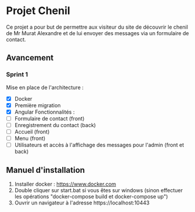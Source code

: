 # Projet Chenil

Ce projet a pour but de permettre aux visiteur du site de découvrir le chenil de Mr Murat Alexandre et de lui envoyer des messages via un formulaire de contact.

## Avancement

### Sprint 1

Mise en place de l'architecture :
- [x] Docker
- [x] Première migration
- [x] Angular
Fonctionnalités :
- [ ] Formulaire de contact (front)
- [ ] Enregistrement du contact (back) 
- [ ] Accueil (front)
- [ ] Menu (front)
- [ ] Utilisateurs et accès à l'affichage des messages pour l'admin (front et back)

## Manuel d'installation

1. Installer docker : https://www.docker.com
2. Double cliquer sur start.bat si vous êtes sur windows (sinon effectuer les opérations "docker-compose build et docker-compose up")
3. Ouvrir un navigateur à l'adresse https://localhost:10443